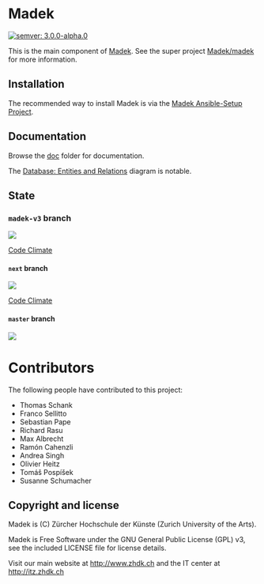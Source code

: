 # Madek

[![semver: 3.0.0-alpha.0](https://img.shields.io/badge/semver-3.0.0--alpha.0-orange.svg)](http://semver.org)

This is the main component of [Madek](https://github.com/madek). See the
super project [Madek/madek](https://github.com/Madek/madek) for more
information.


## Installation

The recommended way to install Madek is via the [Madek
Ansible-Setup Project](https://github.com/zhdk/madek-ansible-setup).


## Documentation

Browse the [doc](./doc) folder for documentation.

The [Database: Entities and Relations][] diagram is notable.

  [Database: Entities and Relations]: http://rawgit.com/madek/madek-documentation/master/source/architecture/database/entities_and_relations.svg

## State

### `madek-v3` branch

<a href="http://ci3.zhdk.ch/cider-ci/ui/public/madek/madek-v3/tests,code-check,coverage,deploy-test/summary.html">
  <img src="http://ci3.zhdk.ch/cider-ci/ui/public/madek/madek-v3/tests,code-check,coverage,deploy-test/summary.svg?respond_width_200&orientation=vertical">
  </img>
</a>

[Code Climate](https://codeclimate.com/github/zhdk/madek/compare/madek-v3)


#### `next` branch

<a href="http://ci3.zhdk.ch/cider-ci/ui/public/madek/next/tests,code-check,coverage/summary.html">
  <img src="http://ci3.zhdk.ch/cider-ci/ui/public/madek/next/tests,code-check,coverage/summary.svg?respond_width_200&orientation=vertical">
  </img>
</a>


[Code Climate](https://codeclimate.com/github/zhdk/madek/compare/next)


#### `master` branch

<a href="http://ci3.zhdk.ch/cider-ci/ui/public/madek/master/tests,code-check,coverage/summary.html">
  <img src="http://ci3.zhdk.ch/cider-ci/ui/public/madek/master/tests,code-check,coverage/summary.svg?respond_width_200&orientation=vertical">
  </img>
</a>



# Contributors

The following people have contributed to this project:

* Thomas Schank
* Franco Sellitto
* Sebastian Pape
* Richard Rasu
* Max Albrecht
* Ramón Cahenzli
* Andrea Singh
* Olivier Heitz
* Tomáš Pospíšek
* Susanne Schumacher


## Copyright and license

Madek is (C) Zürcher Hochschule der Künste (Zurich University of the Arts).

Madek is Free Software under the GNU General Public License (GPL) v3, see the included LICENSE file for license details.

Visit our main website at http://www.zhdk.ch and the IT center
at http://itz.zhdk.ch

